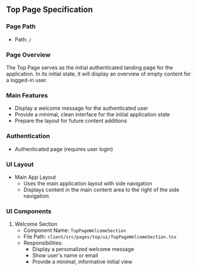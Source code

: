 ## Top Page Specification

### Page Path
- Path: `/`

### Page Overview
The Top Page serves as the initial authenticated landing page for the application. In its initial state, it will display an overview of empty content for a logged-in user.

### Main Features
- Display a welcome message for the authenticated user
- Provide a minimal, clean interface for the initial application state
- Prepare the layout for future content additions

### Authentication
- Authenticated page (requires user login)

### UI Layout
- Main App Layout
  - Uses the main application layout with side navigation
  - Displays content in the main content area to the right of the side navigation

### UI Components
1. Welcome Section
   - Component Name: `TopPageWelcomeSection`
   - File Path: `client/src/pages/top/ui/TopPageWelcomeSection.tsx`
   - Responsibilities:
     * Display a personalized welcome message
     * Show user's name or email
     * Provide a minimal, informative initial view